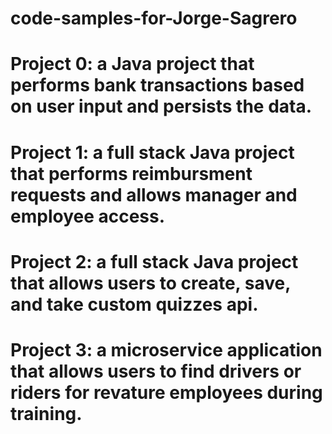 # code-samples-for-Jorge-Sagrero
# Project 0: a Java project that performs bank transactions based on user input and persists the data.
# Project 1: a full stack Java project that performs reimbursment requests and allows manager and employee access.
# Project 2: a full stack Java project that allows users to create, save, and take custom quizzes api. 
# Project 3: a microservice application that allows users to find drivers or riders for revature employees during training.
